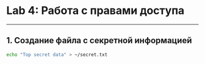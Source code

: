 # Lab 4: Работа с правами доступа

---

## 1. Создание файла с секретной информацией

```bash
echo "Top secret data" > ~/secret.txt
```
